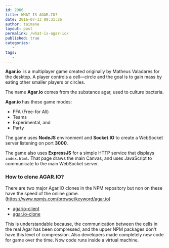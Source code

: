 ```yaml
---
id: 2966
title: WHAT IS AGAR.IO?
date: 2016-07-13 09:31:26
author: taimane
layout: post
permalink: /what-is-agar-io/
published: true
categories:
   -
tags:
   -
---
```

<strong>Agar.io</strong>  is a multiplayer game created originally by Matheus Valadares for the desktop. A player controls a cell—circle and the goal is to gain mass by eating other smaller players or circles.



The name <strong>Agar.io</strong> comes from the substance agar, used to culture bacteria.



<strong>Agar.io</strong> has these game modes:

* FFA (Free-for All)
* Teams
* Experimental, and
* Party

The game uses <strong>NodeJS</strong> environment and <strong>Socket.IO</strong> to create a WebSocket server listening on port <strong>3000</strong>.



The game also uses <strong>ExpressJS</strong> for a simple HTTP service that displays <code>index.html</code>. That page draws the main Canvas, and uses JavaScript to communicate to the main WebSocket server.

<h3>How to clone AGAR.IO?</h3>

There are two major Agar.IO clones in the NPM repository but non on these have the speed of the online game. (https://www.npmjs.com/browse/keyword/agar.io)



* <a class="name" href="https://www.npmjs.com/package/agario-client" rel="nofollow">agario-client</a>
* <a class="name" href="https://github.com/huytd/agar.io-clone" rel="nofollow">agar.io-clone</a>



This is understandable because, the communication between the cells in the real Agar has been compressed, and the upper NPM packages don't have this level of compression. Also developers made completely new code for game over the time. Now code runs inside a virtual machine. 